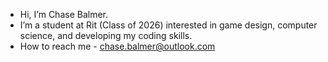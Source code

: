 - Hi, I’m Chase Balmer.
- I’m a student at Rit (Class of 2026) interested in game design, computer science, and developing my coding skills.  
- How to reach me - chase.balmer@outlook.com

<!---
chaserwacer/chaserwacer is a ✨ special ✨ repository because its `README.md` (this file) appears on your GitHub profile.
You can click the Preview link to take a look at your changes.
--->
